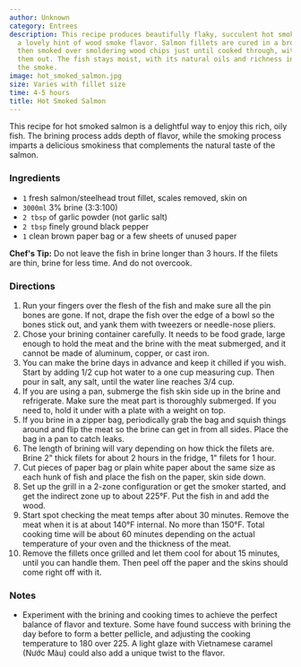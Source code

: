 ```yaml
---
author: Unknown
category: Entrees
description: This recipe produces beautifully flaky, succulent hot smoked salmon with
  a lovely hint of wood smoke flavor. Salmon fillets are cured in a brown sugar brine,
  then smoked over smoldering wood chips just until cooked through, without drying
  them out. The fish stays moist, with its natural oils and richness intensified by
  the smoke.
image: hot_smoked_salmon.jpg
size: Varies with fillet size
time: 4-5 hours
title: Hot Smoked Salmon
---
```

This recipe for hot smoked salmon is a delightful way to enjoy this rich, oily fish. The brining process adds depth of flavor, while the smoking process imparts a delicious smokiness that complements the natural taste of the salmon.

### Ingredients

* `1` fresh salmon/steelhead trout fillet, scales removed, skin on
* `3000ml` 3% brine (3:3:100)
* `2 tbsp` of garlic powder (not garlic salt)
* `2 tbsp` finely ground black pepper
* `1` clean brown paper bag or a few sheets of unused paper

**Chef's Tip:** Do not leave the fish in brine longer than 3 hours. If the filets are thin, brine for less time. And do not overcook.

### Directions

1. Run your fingers over the flesh of the fish and make sure all the pin bones are gone. If not, drape the fish over the edge of a bowl so the bones stick out, and yank them with tweezers or needle-nose pliers.
2. Chose your brining container carefully. It needs to be food grade, large enough to hold the meat and the brine with the meat submerged, and it cannot be made of aluminum, copper, or cast iron.
3. You can make the brine days in advance and keep it chilled if you wish. Start by adding 1/2 cup hot water to a one cup measuring cup. Then pour in salt, any salt, until the water line reaches 3/4 cup.
4. If you are using a pan, submerge the fish skin side up in the brine and refrigerate. Make sure the meat part is thoroughly submerged. If you need to, hold it under with a plate with a weight on top.
5. If you brine in a zipper bag, periodically grab the bag and squish things around and flip the meat so the brine can get in from all sides. Place the bag in a pan to catch leaks.
6. The length of brining will vary depending on how thick the filets are. Brine 2" thick filets for about 2 hours in the fridge, 1" filets for 1 hour.
7. Cut pieces of paper bag or plain white paper about the same size as each hunk of fish and place the fish on the paper, skin side down.
8. Set up the grill in a 2-zone configuration or get the smoker started, and get the indirect zone up to about 225°F. Put the fish in and add the wood.
9. Start spot checking the meat temps after about 30 minutes. Remove the meat when it is at about 140°F internal. No more than 150°F. Total cooking time will be about 60 minutes depending on the actual temperature of your oven and the thickness of the meat.
10. Remove the fillets once grilled and let them cool for about 15 minutes, until you can handle them. Then peel off the paper and the skins should come right off with it.

### Notes

- Experiment with the brining and cooking times to achieve the perfect balance of flavor and texture. Some have found success with brining the day before to form a better pellicle, and adjusting the cooking temperature to 180 over 225. A light glaze with Vietnamese caramel (Nước Màu) could also add a unique twist to the flavor.